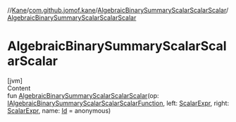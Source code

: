 //[Kane](../../index.md)/[com.github.jomof.kane](../index.md)/[AlgebraicBinarySummaryScalarScalarScalar](index.md)/[AlgebraicBinarySummaryScalarScalarScalar](-algebraic-binary-summary-scalar-scalar-scalar.md)



# AlgebraicBinarySummaryScalarScalarScalar  
[jvm]  
Content  
fun [AlgebraicBinarySummaryScalarScalarScalar](-algebraic-binary-summary-scalar-scalar-scalar.md)(op: [IAlgebraicBinarySummaryScalarScalarScalarFunction](../-i-algebraic-binary-summary-scalar-scalar-scalar-function/index.md), left: [ScalarExpr](../-scalar-expr/index.md), right: [ScalarExpr](../-scalar-expr/index.md), name: [Id](../../com.github.jomof.kane.impl/index.md#%5Bcom.github.jomof.kane.impl%2FId%2F%2F%2FPointingToDeclaration%2F%5D%2FClasslikes%2F-1187754638) = anonymous)  



